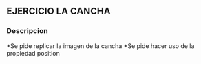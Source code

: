 ## EJERCICIO LA CANCHA
### Descripcion
*Se pide replicar la imagen de la cancha
*Se pide hacer uso de la propiedad position